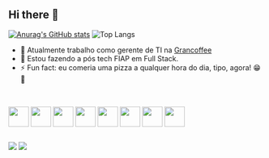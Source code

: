 ## Hi there 👋

[![Anurag's GitHub stats](https://github-readme-stats.vercel.app/api?username=nascimento92)](https://github.com/anuraghazra/github-readme-stats) ![Top Langs](https://github-readme-stats.vercel.app/api/top-langs/?username=nascimento92&layout=compact&langs_count=8)

- 🔭 Atualmente trabalho como gerente de TI na [Grancoffee](https://grancoffee.com.br/)
- 📔 Estou fazendo a pós tech FIAP em Full Stack.
- ⚡ Fun fact: eu comeria uma pizza a qualquer hora do dia, tipo, agora! 😁🍕

##
<div style="display: inline_block"><br>
  <img align="center" heigth="30" width="40" src="https://img.icons8.com/?size=100&id=20909&format=png&color=000000"> 
  <img align="center" heigth="30" width="40" src="https://img.icons8.com/?size=100&id=21278&format=png&color=000000">
  <img align="center" heigth="30" width="40" src="https://img.icons8.com/?size=100&id=108784&format=png&color=000000">
  <img align="center" heigth="30" width="40" src="https://img.icons8.com/?size=100&id=nCj4PvnCO0tZ&format=png&color=000000">
  <img align="center" heigth="30" width="40" src="https://img.icons8.com/?size=100&id=hsPbhkOH4FMe&format=png&color=000000">
  <img align="center" heigth="30" width="40" src="https://img.icons8.com/?size=100&id=asWSSTBrDlTW&format=png&color=000000">
  <img align="center" heigth="30" width="40" src="https://img.icons8.com/?size=100&id=5pu47piHKg1I&format=png&color=000000">
  <img align="center" heigth="30" width="40" src="https://img.icons8.com/?size=100&id=WbhlkucPF3tZ&format=png&color=000000">
</div>

##

<div>
  <a href="mailto:gsnascimento92@gmail.com"><img src="https://img.shields.io/badge/Gmail-D14836?style=for-the-badge&logo=gmail&logoColor=white"></a>
  <a href="https://www.linkedin.com/in/gabriel-nascimento-62959379/"><img src="https://img.shields.io/badge/LinkedIn-0077B5?style=for-the-badge&logo=linkedin&logoColor=white"></a>
</div>
